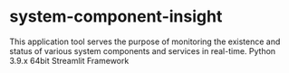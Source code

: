 # system-component-insight
This application tool serves the purpose of monitoring the existence and status of various system components and services in real-time.
Python 3.9.x 64bit
Streamlit Framework
